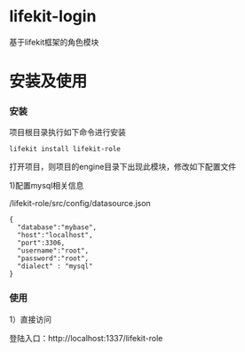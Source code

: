 # lifekit-login
基于lifekit框架的角色模块

# 安装及使用

### 安装

项目根目录执行如下命令进行安装

```
lifekit install lifekit-role
```

打开项目，则项目的engine目录下出现此模块，修改如下配置文件

1)配置mysql相关信息

/lifekit-role/src/config/datasource.json
```
{
  "database":"mybase",
  "host":"localhost",
  "port":3306,
  "username":"root",
  "password":"root",
  "dialect" : "mysql"
}
```
 

### 使用

1）直接访问

登陆入口：http://localhost:1337/lifekit-role 
 
